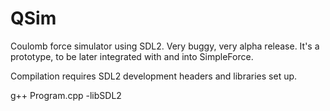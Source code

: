 # QSim

Coulomb force simulator using SDL2. Very buggy, very alpha release. It's a prototype, to be later integrated with and into SimpleForce.

Compilation requires SDL2 development headers and libraries set up.

g++ Program.cpp -libSDL2
